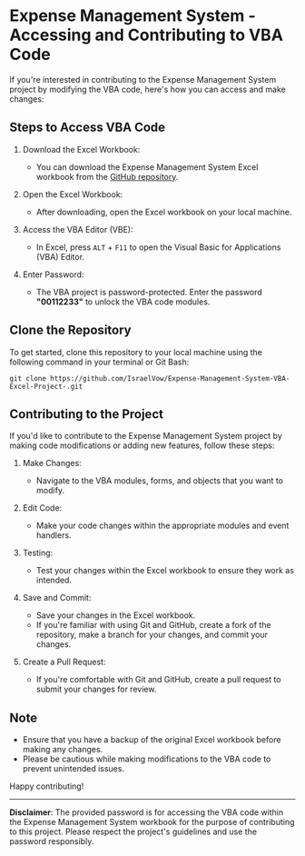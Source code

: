 # Expense Management System - Accessing and Contributing to VBA Code

If you're interested in contributing to the Expense Management System project by modifying the VBA code, here's how you can access and make changes:

## Steps to Access VBA Code

1. Download the Excel Workbook:
   - You can download the Expense Management System Excel workbook from the [GitHub repository](https://github.com/IsraelVow/Expense-Management-System-VBA-Excel-Project-).
   
2. Open the Excel Workbook:
   - After downloading, open the Excel workbook on your local machine.

3. Access the VBA Editor (VBE):
   - In Excel, press `ALT` + `F11` to open the Visual Basic for Applications (VBA) Editor.

4. Enter Password:
   - The VBA project is password-protected. Enter the password **"00112233"** to unlock the VBA code modules.

## Clone the Repository

To get started, clone this repository to your local machine using the following command in your terminal or Git Bash:

```
git clone https://github.com/IsraelVow/Expense-Management-System-VBA-Excel-Project-.git
```

## Contributing to the Project

If you'd like to contribute to the Expense Management System project by making code modifications or adding new features, follow these steps:

1. Make Changes:
   - Navigate to the VBA modules, forms, and objects that you want to modify.
   
2. Edit Code:
   - Make your code changes within the appropriate modules and event handlers.
   
3. Testing:
   - Test your changes within the Excel workbook to ensure they work as intended.
   
4. Save and Commit:
   - Save your changes in the Excel workbook.
   - If you're familiar with using Git and GitHub, create a fork of the repository, make a branch for your changes, and commit your changes.
   
5. Create a Pull Request:
   - If you're comfortable with Git and GitHub, create a pull request to submit your changes for review.

## Note
- Ensure that you have a backup of the original Excel workbook before making any changes.
- Please be cautious while making modifications to the VBA code to prevent unintended issues.

Happy contributing!

---
**Disclaimer**: The provided password is for accessing the VBA code within the Expense Management System workbook for the purpose of contributing to this project. Please respect the project's guidelines and use the password responsibly.
